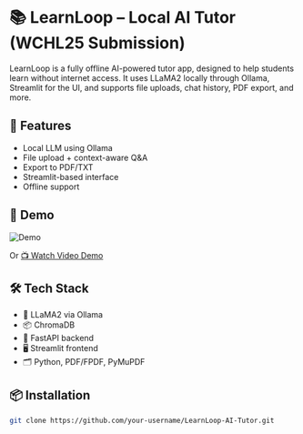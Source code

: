 # 📚 LearnLoop – Local AI Tutor (WCHL25 Submission)

LearnLoop is a fully offline AI-powered tutor app, designed to help students learn without internet access. It uses LLaMA2 locally through Ollama, Streamlit for the UI, and supports file uploads, chat history, PDF export, and more.

## 🌟 Features
- Local LLM using Ollama
- File upload + context-aware Q&A
- Export to PDF/TXT
- Streamlit-based interface
- Offline support

## 🚀 Demo

![Demo](assets/demo.gif)

Or [📺 Watch Video Demo](https://your-demo-link.com)

## 🛠️ Tech Stack
- 🧠 LLaMA2 via Ollama
- 📦 ChromaDB
- 🧮 FastAPI backend
- 🖥️ Streamlit frontend
- 🗂️ Python, PDF/FPDF, PyMuPDF

## 📦 Installation

```bash
git clone https://github.com/your-username/LearnLoop-AI-Tutor.git

